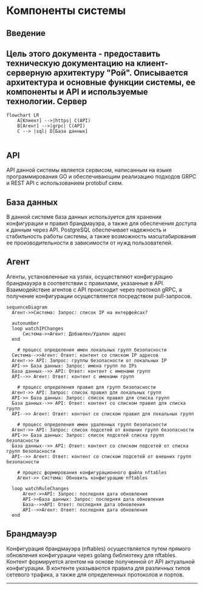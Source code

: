 Компоненты системы
========================

Введение
--------

Цель этого документа - предоставить техническую документацию на клиент-серверную архитектуру "Рой". Описывается архитектура и основные функции системы, ее компоненты и API и используемые технологии.
Сервер
----------------
```mermaid 
flowchart LR
    A[Клиент] -->|https| C(API)
    B[Агент] -->|grpc| C(API)
    C --> |sql| D[База данных]
    
```

API
--------
API данной системы является сервисом, написанным на языке программирования GO и обеспечивающим реализацию подходов GRPC и REST API с использованием protobuf схем.

База данных
-----------
В данной системе база данных используется для хранения конфигурации и правил брандмауэра, а также для обеспечения доступа к данным через API. PostgreSQL обеспечивает надежность и стабильность работы системы, а также возможность масштабирования ее производительности в зависимости от нужд пользователей.

Агент
----------------
Агенты, установленные на узлах, осуществляют конфигурацию брандмауэра в соответствии с правилами, указанные в API. Взаимодействие агентов с API происходит через протокол gRPC, а получение конфигурации осуществляется посредством pull-запросов. 

``` mermaid
sequenceDiagram
  Агент->>Система: Запрос: список IP на интерфейсах?

  autonumber
  loop watchIPChanges
      Система->>Агент: Добавлен/Удален адрес
  end

    # процесс определения имен локальных групп безопасности
  Система-->>Агент: Ответ: контент со списком IP адресов
  Агент->> API: Запрос: группы безопасности от локальных IP
  API->> База данных: Запрос: имена групп по IPs
  База данных-->> API: Ответ: контент с именами групп
  API-->> Агент: Ответ: контент с именами групп

    # процесс определения правил для групп безопасности
  Агент->> API: Запрос: список правил для локальных групп
  API->> База данных: Запрос: список правил для списка групп
  База данных-->> API: Ответ: контент со списком правил для списка групп
  API-->> Агент: Ответ: контент со списком правил для локальных групп

    # процесс определения имен удаленных групп безопасности
  Агент->> API: Запрос: список подсетей от внешних групп безопасности
  API->> База данных: Запрос: список подсетей списка групп безопасности
  База данных-->> API: Ответ: контент со списком подсетей от списка групп безопасности
  API-->> Агент: Ответ: контент со списком подсетей от внешних групп безопасности

    # процесс формирования конфигурационного файла nftables
    Агент->> Система: Обновить конфигурацию nftables

  loop watchRuleChanges
      Агент->>API: Запрос: последняя дата обновления
      API->>База данных: Запрос: последняя дата обновления
      База-->>API: Ответ: последняя дата обновления
      API-->>Агент: Ответ: последняя дата обновления
  end

```

Брандмауэр
-----------
Конфигурация брандмауэра (nftables) осуществляется путем прямого обновления конфигурации через golang библиотеку для nftables. Контент формируется агентом на основе полученной от API актуальной конфигурации. В контенте указываются правила для различных типов сетевого трафика, а также для определенных протоколов и портов.

--------------

